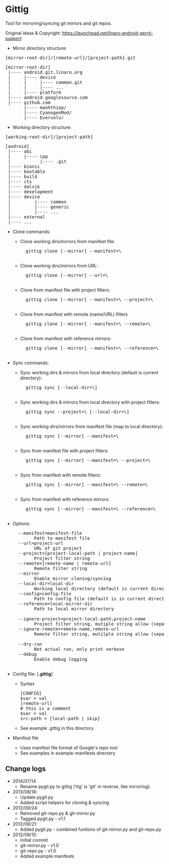 Gittig
=========

Tool for mirroring/syncing git mirrors and git repos.

Original ideas & Copyright: https://launchpad.net/linaro-android-gerrit-support

* Mirror directory structure:
<pre>
[mirror-root-dir]/[remote-url]/[project-path].git
</pre>
<pre>
[mirror-root-dir]
 |---- android.git.linaro.org
 |     |---- device
 |     |     |---- common.git
 |     |     |---- ...
 |     |---- platform
 |---- android.googlesource.com
 |---- github.com
       |---- manhthiep/
       |---- CyanogenMod/
       |---- Evervolv/
</pre>

* Working directory structure:
<pre>
[working-root-dir]/[project-path]
</pre>
<pre>
[android]
 |---- abi
 |     |---- cpp
 |           |---- .git
 |---- bionic
 |---- bootable                    
 |---- build
 |---- cts
 |---- dalvik
 |---- development
 |---- device
 |         |---- common
 |         |---- generic
 |         |---- ...
 |---- external
 |---- ...
</pre>

* Clone commands:

  * Clone working dirs/mirrors from manifest file:
      <pre>
      gittig clone [--mirror] --manifest=\<manifest-file\>
      </pre>
  * Clone working dirs/mirrors from URL:
      <pre>
      gittig clone [--mirror] --url=\<project-url\>
      </pre>
  * Clone from manifest file with project filters:
      <pre>
      gittig clone [--mirror] --manifest=\<manifest-file\> --project=\<project-local-path/project-name\>
      </pre>
  * Clone from manifest with remote (name/URL) filters
      <pre>
      gittig clone [--mirror] --manifest=\<manirest-file\> --remote=\<remote-name/remote-url\>
      </pre>
  * Clone from manifest with reference mirrors:
      <pre>
      gittig clone [--mirror] --manifest=\<manifest-file\> --reference=\<local-mirror-dir\>
      </pre>

* Sync commands:

  * Sync working dirs & mirrors from local directory (default is current directory):
      <pre>
      gittig sync [--local-dir=\<local-dir\>]
      </pre>
  * Sync working dirs & mirrors from local directory with project filters:
      <pre>
      gittig sync --project=\<project-local-path\> [--local-dir=\<local-dir\>]
      </pre>
  * Sync working dirs/mirrors from manifest file (map to local directory):
      <pre>
      gittig sync [--mirror] --manifest=\<manifest-file\>
      </pre>
  * Sync from manifest file with project filters:
      <pre>
      gittig sync [--mirror] --manifest=\<manifest-file\> --project=\<project-local-path/project-name\>
      </pre>
  * Sync from manifest with remote filters:
      <pre>
      gittig sync [--mirror] --manifest=\<manifest-file\> --remote=\<remote-name/remote-url\>
      </pre>
  * Sync from manifest with reference mirrors:
      <pre>
      gittig sync [--mirror] --manifest=\<manifest-file\> --reference=\<local-mirror-dir\>
      </pre>

* Options:
    <pre>
    --manifest=manifest-file
          Path to manifest file
    --url=project-url
          URL of git project
    --project=[project-local-path | project-name]
          Project filter string
    --remote=[remote-name | remote-url]
          Remote filter string
    --mirror
          Enable mirror cloning/syncing
    --local-dir=local-dir
          Working local directory (default is current directory)
    --config=config-file
          Path to config file (default is in current directory)
    --reference=local-mirror-dir
          Path to local mirror directory

    --ignore-project=project-local-path,project-name
          Project filter string, mutiple string allow (separated by comma)
    --ignore-remote=remote-name,remote-url
          Remote filter string, mutilple string allow (separated by comma)

    --dry-run
          Not actual run, only print verbose
    --debug
          Enable debug logging
    </pre>

* Config file: [**.gittig**]
  * Syntax
    <pre>
    [CONFIG]
    $var = val
    [remote-url]
    # this is a comment
    $var = val
    src-path = [local-path | skip]
    </pre>
  * See example .gittig in this directory

* Manifest file
  * Uses manifest file format of Google's repo tool
  * See examples in example-manifests directory  

Change logs
---------------
* 2014/07/14
    * Rename pygit.py to gittig ('tig' is 'git' in reverse, like mirroring).
* 2013/08/18:
    * Update pygit.py
    * Added script helpers for cloning & syncing
* 2012/09/24:
    * Removed git-repo.py & git-mirror.py
    * Tagged pygit.py - v1.1
* 2012/09/21:
    * Added pygit.py - combined funtions of git-mirror.py and git-repo.py
* 2012/09/15:
    * Initial commit
    * git-mirror.py - v1.0
    * git-repo.py - v1.0
    * Added example manifests

